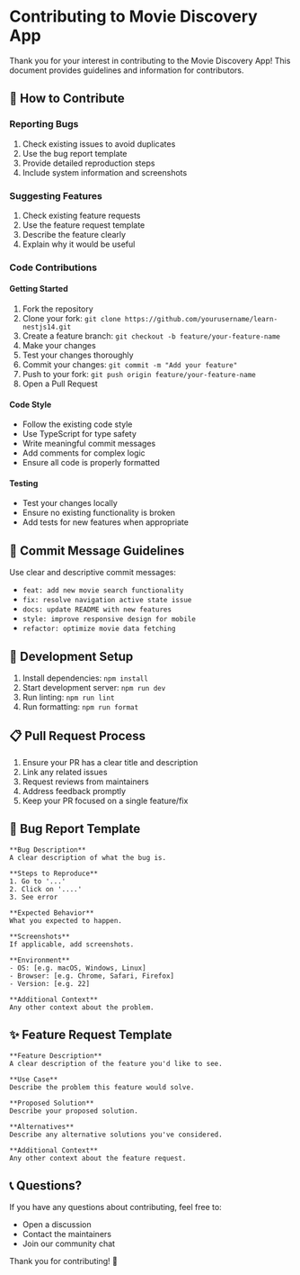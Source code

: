 # Contributing to Movie Discovery App

Thank you for your interest in contributing to the Movie Discovery App! This document provides guidelines and information for contributors.

## 🤝 How to Contribute

### Reporting Bugs
1. Check existing issues to avoid duplicates
2. Use the bug report template
3. Provide detailed reproduction steps
4. Include system information and screenshots

### Suggesting Features
1. Check existing feature requests
2. Use the feature request template
3. Describe the feature clearly
4. Explain why it would be useful

### Code Contributions

#### Getting Started
1. Fork the repository
2. Clone your fork: `git clone https://github.com/yourusername/learn-nestjs14.git`
3. Create a feature branch: `git checkout -b feature/your-feature-name`
4. Make your changes
5. Test your changes thoroughly
6. Commit your changes: `git commit -m "Add your feature"`
7. Push to your fork: `git push origin feature/your-feature-name`
8. Open a Pull Request

#### Code Style
- Follow the existing code style
- Use TypeScript for type safety
- Write meaningful commit messages
- Add comments for complex logic
- Ensure all code is properly formatted

#### Testing
- Test your changes locally
- Ensure no existing functionality is broken
- Add tests for new features when appropriate

## 📝 Commit Message Guidelines

Use clear and descriptive commit messages:
- `feat: add new movie search functionality`
- `fix: resolve navigation active state issue`
- `docs: update README with new features`
- `style: improve responsive design for mobile`
- `refactor: optimize movie data fetching`

## 🚀 Development Setup

1. Install dependencies: `npm install`
2. Start development server: `npm run dev`
3. Run linting: `npm run lint`
4. Run formatting: `npm run format`

## 📋 Pull Request Process

1. Ensure your PR has a clear title and description
2. Link any related issues
3. Request reviews from maintainers
4. Address feedback promptly
5. Keep your PR focused on a single feature/fix

## 🐛 Bug Report Template

```
**Bug Description**
A clear description of what the bug is.

**Steps to Reproduce**
1. Go to '...'
2. Click on '....'
3. See error

**Expected Behavior**
What you expected to happen.

**Screenshots**
If applicable, add screenshots.

**Environment**
- OS: [e.g. macOS, Windows, Linux]
- Browser: [e.g. Chrome, Safari, Firefox]
- Version: [e.g. 22]

**Additional Context**
Any other context about the problem.
```

## ✨ Feature Request Template

```
**Feature Description**
A clear description of the feature you'd like to see.

**Use Case**
Describe the problem this feature would solve.

**Proposed Solution**
Describe your proposed solution.

**Alternatives**
Describe any alternative solutions you've considered.

**Additional Context**
Any other context about the feature request.
```

## 📞 Questions?

If you have any questions about contributing, feel free to:
- Open a discussion
- Contact the maintainers
- Join our community chat

Thank you for contributing! 🎉
